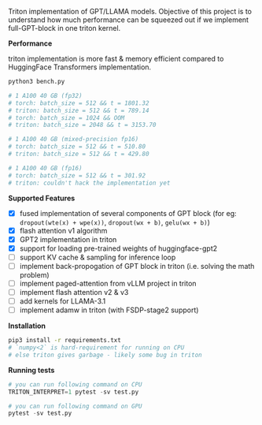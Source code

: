 Triton implementation of GPT/LLAMA models. Objective of this project is to understand how much performance can be squeezed out if we implement full-GPT-block in one triton kernel.

**Performance**

triton implementation is more fast & memory efficient compared to HuggingFace Transformers implementation.

```bash
python3 bench.py

# 1 A100 40 GB (fp32)
# torch: batch_size = 512 && t = 1801.32
# triton: batch_size = 512 && t = 789.14
# torch: batch_size = 1024 && OOM
# triton: batch_size = 2048 && t = 3153.70

# 1 A100 40 GB (mixed-precision fp16)
# torch: batch_size = 512 && t = 510.80
# triton: batch_size = 512 && t = 429.80

# 1 A100 40 GB (fp16)
# torch: batch_size = 512 && t = 301.92
# triton: couldn't hack the implementation yet
```

**Supported Features**
* [x] fused implementation of several components of GPT block (for eg: `dropout(wte(x) + wpe(x))`, `dropout(wx + b)`, `gelu(wx + b)`)
* [x] flash attention v1 algorithm
* [x] GPT2 implementation in triton
* [x] support for loading pre-trained weights of huggingface-gpt2
* [ ] support KV cache & sampling for inference loop
* [ ] implement back-propogation of GPT block in triton (i.e. solving the math problem)
* [ ] implement paged-attention from vLLM project in triton
* [ ] implement flash attention v2 & v3
* [ ] add kernels for LLAMA-3.1
* [ ] implement adamw in triton (with FSDP-stage2 support)

**Installation**

```bash
pip3 install -r requirements.txt
# `numpy<2` is hard-requirement for running on CPU
# else triton gives garbage - likely some bug in triton
```

**Running tests**

```python
# you can run following command on CPU
TRITON_INTERPRET=1 pytest -sv test.py

# you can run following command on GPU
pytest -sv test.py
```
